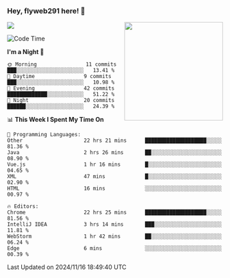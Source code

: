 ### Hey, flyweb291 here! 👋

![](https://metrics.lecoq.io/cherry291?template=classic&config.timezone=Asia%2FShanghai)
<img align='right' src="https://media.giphy.com/media/M9gbBd9nbDrOTu1Mqx/giphy.gif" width="230">
<!-- ![](https://github-readme-stats-ouuan.vercel.app/api?username=flyweb291&theme=dark&show_icons=true) -->

<!--START_SECTION:waka-->
![Code Time](http://img.shields.io/badge/Code%20Time-502%20hrs%2051%20mins-blue)

**I'm a Night 🦉** 

```text
🌞 Morning                11 commits          ███░░░░░░░░░░░░░░░░░░░░░░   13.41 % 
🌆 Daytime                9 commits           ███░░░░░░░░░░░░░░░░░░░░░░   10.98 % 
🌃 Evening                42 commits          █████████████░░░░░░░░░░░░   51.22 % 
🌙 Night                  20 commits          ██████░░░░░░░░░░░░░░░░░░░   24.39 % 
```


📊 **This Week I Spent My Time On** 

```text
💬 Programming Languages: 
Other                    22 hrs 21 mins      ████████████████████░░░░░   81.36 % 
Java                     2 hrs 26 mins       ██░░░░░░░░░░░░░░░░░░░░░░░   08.90 % 
Vue.js                   1 hr 16 mins        █░░░░░░░░░░░░░░░░░░░░░░░░   04.65 % 
XML                      47 mins             █░░░░░░░░░░░░░░░░░░░░░░░░   02.90 % 
HTML                     16 mins             ░░░░░░░░░░░░░░░░░░░░░░░░░   00.97 % 

🔥 Editors: 
Chrome                   22 hrs 25 mins      ████████████████████░░░░░   81.56 % 
IntelliJ IDEA            3 hrs 14 mins       ███░░░░░░░░░░░░░░░░░░░░░░   11.81 % 
WebStorm                 1 hr 42 mins        ██░░░░░░░░░░░░░░░░░░░░░░░   06.24 % 
Edge                     6 mins              ░░░░░░░░░░░░░░░░░░░░░░░░░   00.39 % 
```


 Last Updated on 2024/11/16 18:49:40 UTC
<!--END_SECTION:waka-->

<!--
**flyweb291/数字游牧人** is a ✨ _special_ ✨ repository because its `README.md` (this file) appears on your GitHub profile.

Here are some ideas to get you started:

- 🔭 I’m currently working on ...
- 🌱 I’m currently learning ...
- 👯 I’m looking to collaborate on ...
- 🤔 I’m looking for help with ...
- 💬 Ask me about ...
- 📫 How to reach me: ...
- 😄 Pronouns: ...
- ⚡ Fun fact: ...
-->
